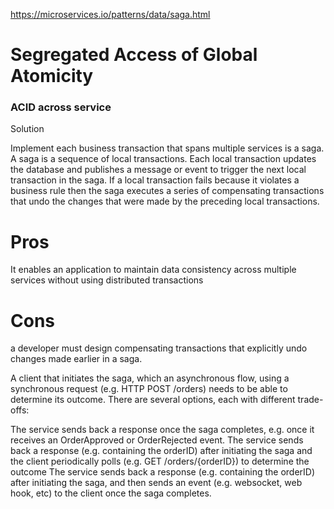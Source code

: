 
https://microservices.io/patterns/data/saga.html

# Segregated Access of Global Atomicity

### ACID across service

Solution

Implement each business transaction that spans multiple services is a saga. A saga is a sequence of local transactions. Each local transaction updates the database and publishes a message or event to trigger the next local transaction in the saga. If a local transaction fails because it violates a business rule then the saga executes a series of compensating transactions that undo the changes that were made by the preceding local transactions.


# Pros

It enables an application to maintain data consistency across multiple services without using distributed transactions

# Cons

a developer must design compensating transactions that explicitly undo changes made earlier in a saga.


A client that initiates the saga, which an asynchronous flow, using a synchronous request (e.g. HTTP POST /orders) needs to be able to determine its outcome. There are several options, each with different trade-offs:

The service sends back a response once the saga completes, e.g. once it receives an OrderApproved or OrderRejected event.
The service sends back a response (e.g. containing the orderID) after initiating the saga and the client periodically polls (e.g. GET /orders/{orderID}) to determine the outcome
The service sends back a response (e.g. containing the orderID) after initiating the saga, and then sends an event (e.g. websocket, web hook, etc) to the client once the saga completes.

